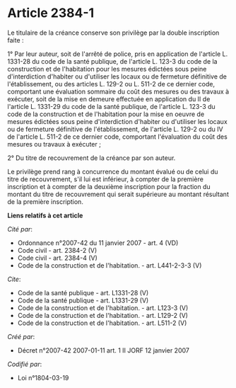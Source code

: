 # Article 2384-1

Le titulaire de la créance conserve son privilège par la double inscription faite : 

1° Par leur auteur, soit de l'arrêté de police, pris en application de l'article L. 1331-28 du code de la santé publique, de
l'article L. 123-3 du code de la construction et de l'habitation pour les mesures édictées sous peine d'interdiction
d'habiter ou d'utiliser les locaux ou de fermeture définitive de l'établissement, ou des articles L. 129-2 ou L. 511-2 de ce
dernier code, comportant une évaluation sommaire du coût des mesures ou des travaux à exécuter, soit de la mise en demeure
effectuée en application du II de l'article L. 1331-29 du code de la santé publique, de l'article L. 123-3 du code de la
construction et de l'habitation pour la mise en oeuvre de mesures édictées sous peine d'interdiction d'habiter ou d'utiliser
les locaux ou de fermeture définitive de l'établissement, de l'article L. 129-2 ou du IV de l'article L. 511-2 de ce dernier
code, comportant l'évaluation du coût des mesures ou travaux à exécuter ; 

2° Du titre de recouvrement de la créance par son auteur. 

Le privilège prend rang à concurrence du montant évalué ou de celui du titre de recouvrement, s'il lui est inférieur, à
compter de la première inscription et à compter de la deuxième inscription pour la fraction du montant du titre de
recouvrement qui serait supérieure au montant résultant de la première inscription.

**Liens relatifs à cet article**

_Cité par_:

  - Ordonnance n°2007-42 du 11 janvier 2007 - art. 4 (VD)
  - Code civil - art. 2384-2 (V)
  - Code civil - art. 2384-4 (V)
  - Code de la construction et de l'habitation. - art. L441-2-3-3 (V)

_Cite_:

  - Code de la santé publique - art. L1331-28 (V)
  - Code de la santé publique - art. L1331-29 (V)
  - Code de la construction et de l'habitation. - art. L123-3 (V)
  - Code de la construction et de l'habitation. - art. L129-2 (V)
  - Code de la construction et de l'habitation. - art. L511-2 (V)

_Créé par_:

  - Décret n°2007-42 2007-01-11 art. 1 II JORF 12 janvier 2007

_Codifié par_:

  - Loi n°1804-03-19
